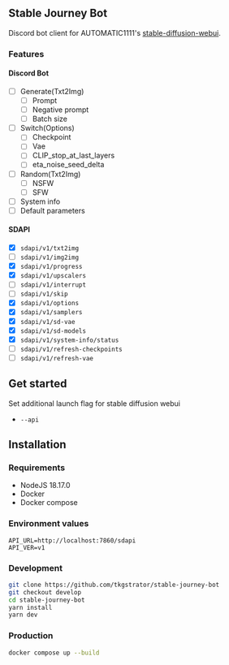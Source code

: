 ## Stable Journey Bot

Discord bot client for AUTOMATIC1111's [stable-diffusion-webui](https://github.com/AUTOMATIC1111/stable-diffusion-webui).

### Features

#### Discord Bot

- [ ] Generate(Txt2Img)
    - [ ] Prompt
    - [ ] Negative prompt
    - [ ] Batch size
- [ ] Switch(Options)
    - [ ] Checkpoint
    - [ ] Vae
    - [ ] CLIP_stop_at_last_layers
    - [ ] eta_noise_seed_delta
- [ ] Random(Txt2Img)
    - [ ] NSFW
    - [ ] SFW
- [ ] System info
- [ ] Default parameters

#### SDAPI

- [x] `sdapi/v1/txt2img`
- [ ] `sdapi/v1/img2img`
- [x] `sdapi/v1/progress`
- [x] `sdapi/v1/upscalers`
- [ ] `sdapi/v1/interrupt`
- [ ] `sdapi/v1/skip`
- [x] `sdapi/v1/options`
- [x] `sdapi/v1/samplers`
- [x] `sdapi/v1/sd-vae`
- [x] `sdapi/v1/sd-models`
- [x] `sdapi/v1/system-info/status`
- [ ] `sdapi/v1/refresh-checkpoints`
- [ ] `sdapi/v1/refresh-vae`

## Get started

Set additional launch flag for stable diffusion webui

- `--api`

## Installation

### Requirements

- NodeJS 18.17.0
- Docker
- Docker compose

### Environment values

```
API_URL=http://localhost:7860/sdapi
API_VER=v1
```

### Development

```zsh
git clone https://github.com/tkgstrator/stable-journey-bot
git checkout develop
cd stable-journey-bot
yarn install
yarn dev
```

### Production

```zsh
docker compose up --build
```
